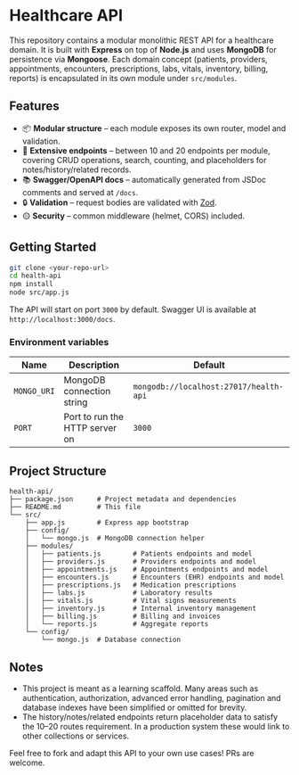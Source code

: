 # Healthcare API

This repository contains a modular monolithic REST API for a healthcare domain. It is built with **Express** on top of **Node.js** and uses **MongoDB** for persistence via **Mongoose**. Each domain concept (patients, providers, appointments, encounters, prescriptions, labs, vitals, inventory, billing, reports) is encapsulated in its own module under `src/modules`.

## Features

- 📦 **Modular structure** – each module exposes its own router, model and validation.
- 🧶 **Extensive endpoints** – between 10 and 20 endpoints per module, covering CRUD operations, search, counting, and placeholders for notes/history/related records.
- 📚 **Swagger/OpenAPI docs** – automatically generated from JSDoc comments and served at `/docs`.
- 🔒 **Validation** – request bodies are validated with [Zod](https://github.com/colinhacks/zod).
- 🟡 **Security** – common middleware (helmet, CORS) included.

## Getting Started

```bash
git clone <your-repo-url>
cd health-api
npm install
node src/app.js
```

The API will start on port `3000` by default. Swagger UI is available at `http://localhost:3000/docs`.

### Environment variables

| Name | Description | Default |
|------|-------------|---------|
| `MONGO_URI` | MongoDB connection string | `mongodb://localhost:27017/health-api` |
| `PORT` | Port to run the HTTP server on | `3000` |

## Project Structure

```text
health-api/
├── package.json      # Project metadata and dependencies
├── README.md         # This file
└── src/
    ├── app.js        # Express app bootstrap
    ├── config/
    │   └── mongo.js  # MongoDB connection helper
    ├── modules/
    │   ├── patients.js        # Patients endpoints and model
    │   ├── providers.js       # Providers endpoints and model
    │   ├── appointments.js    # Appointments endpoints and model
    │   ├── encounters.js      # Encounters (EHR) endpoints and model
    │   ├── prescriptions.js   # Medication prescriptions
    │   ├── labs.js            # Laboratory results
    │   ├── vitals.js          # Vital signs measurements
    │   ├── inventory.js       # Internal inventory management
    │   ├── billing.js         # Billing and invoices
    │   └── reports.js         # Aggregate reports
    └── config/
        └── mongo.js  # Database connection
```

## Notes

- This project is meant as a learning scaffold. Many areas such as authentication, authorization, advanced error handling, pagination and database indexes have been simplified or omitted for brevity.
- The history/notes/related endpoints return placeholder data to satisfy the 10–20 routes requirement. In a production system these would link to other collections or services.

Feel free to fork and adapt this API to your own use cases! PRs are welcome.
